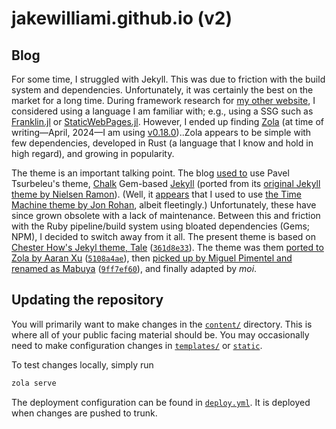 # jakewilliami.github.io (v2)

## Blog

For some time, I struggled with Jekyll.  This was due to friction with the build system and dependencies.  Unfortunately, it was certainly the best on the market for a long time.  During framework research for [my other website](https://www.wikiwand.com/en/Gaston_Leroux), I considered using a language I am familiar with; e.g., using a SSG such as [Franklin.jl](https://github.com/tlienart/Franklin.jl/) or [StaticWebPages.jl](https://github.com/Humans-of-Julia/StaticWebPages.jl).  However, I ended up finding [Zola](https://github.com/getzola/zola) (at time of writing&mdash;April, 2024&mdash;I am using [v0.18.0](https://github.com/getzola/zola/tree/v0.18.0))..Zola appears to be simple with few dependencies, developed in Rust (a language that I know and hold in high regard), and growing in popularity.

The theme is an important talking point.  The blog [used to](https://github.com/jakewilliami/jakewilliami.github.io/tree/7b72aa9b21af5eb41af8219bafc1a1dc878040aa/archive/v1) use Pavel Tsurbeleu's theme, [Chalk](https://github.com/ptsurbeleu/jekyll-theme-chalk) Gem-based [Jekyll](https://github.com/jekyll/jekyll) (ported from its [original Jekyll theme by Nielsen Ramon](https://github.com/nielsenramon/chalk)).  (Well, it [appears](https://github.com/jakewilliami/jakewilliami.github.io/commit/6284fa74a5d8d2c42cbd3ea5e29b03d66fedea9b#diff-ecd98a7d9df5d7ee49f62a1bbc08186e0b6a4198ed186932f441d94faca751f4) that I used to use [the Time Machine theme by Jon Rohan](https://web.archive.org/web/20201204211522/https://jakewilliami.github.io/), albeit fleetingly.)  Unfortunately, these have since grown obsolete with a lack of maintenance.  Between this and friction with the Ruby pipeline/build system using bloated dependencies (Gems; NPM), I decided to switch away from it all.  The present theme is based on [Chester How's Jekyl theme, Tale](https://github.com/chesterhow/tale) ([`361d8e33`](https://github.com/chesterhow/tale/tree/361d8e337536e4bdd8b110edac0836a56d6f2541)).  The theme was them [ported to Zola by Aaran Xu](https://github.com/aaranxu/tale-zola) ([`5108a4ae`](https://github.com/aaranxu/tale-zola/tree/5108a4ae31352ecd3aa3d7ab8fc85038975f46a8)), then [picked up by Miguel Pimentel and renamed as Mabuya](https://github.com/semanticdata/mabuya) ([`9ff7ef60`](https://github.com/semanticdata/mabuya/tree/9ff7ef60c4f4a9632abe01a3b39672d027c24de7)), and finally adapted by _moi_.


## Updating the repository

You will primarily want to make changes in the [`content/`](./content/) directory.  This is where all of your public facing material should be.  You may occasionally need to make configuration changes in [`templates/`](./templates/) or [`static`](./static/).

To test changes locally, simply run
```bash
zola serve
```

The deployment configuration can be found in [`deploy.yml`](./.github/workflows/deploy.yml).  It is deployed when changes are pushed to trunk.
